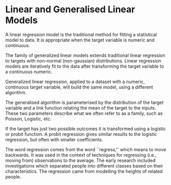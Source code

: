 # Linear and Generalised Linear Models

A linear regression model is the traditional method for fitting a
statistical model to data. It is appropriate when the target variable
is numeric and continuous.

The family of generalized linear models extends traditional linear
regression to targets with non-normal (non-gaussian)
distributions. Linear regression models are iteratively fit to the
data after transforming the target variable to a continuous numeric.

Generalized linear regression, applied to a dataset with a numeric,
continuous target variable, will build the same model, using a
different algorithm.

The generalised algorithm is parameterised by the distribution of the
target variable and a link function relating the mean of the target to
the inputs. These two parameters describe what we often refer to as a
family, such as Poisson, Logistic, etc.

If the target has just two possible outcomes it is transformed using a
logistic or probit function.  A probit regression gives similar
results to the logistic regression, but often with smaller
coefficients.

The word regression comes from the word ``regress,'' which means to
move backwards. It was used in the context of techniques for
regressing (i.e., moving from) observations to the average. The early
research included investigations which separated people into different
classes based on their characteristics. The regression came from
modelling the heights of related people.

